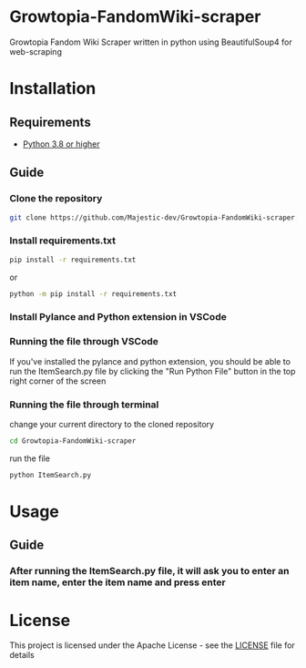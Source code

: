 # Growtopia-FandomWiki-scraper
Growtopia Fandom Wiki Scraper written in python using BeautifulSoup4 for web-scraping

# Installation
## Requirements

- [Python 3.8 or higher](https://www.python.org/downloads/)

## Guide

### Clone the repository
```bash
git clone https://github.com/Majestic-dev/Growtopia-FandomWiki-scraper.git
```

### Install requirements.txt
```bash
pip install -r requirements.txt
```
or
```bash
python -m pip install -r requirements.txt
```

### Install Pylance and Python extension in VSCode

### Running the file through VSCode

If you've installed the pylance and python extension, you should be able to run the ItemSearch.py file by clicking the "Run Python File" button in the top right corner of the screen

### Running the file through terminal

change your current directory to the cloned repository
```bash
cd Growtopia-FandomWiki-scraper
```

run the file
```bash
python ItemSearch.py
```

### 

# Usage
## Guide

### After running the ItemSearch.py file, it will ask you to enter an item name, enter the item name and press enter

# License
This project is licensed under the Apache License - see the [LICENSE](LICENSE) file for details


